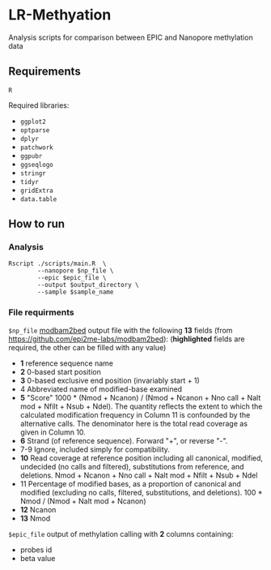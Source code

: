 # LR-Methyation
Analysis scripts for comparison between EPIC and Nanopore methylation data


## Requirements
 `R`

Required libraries:
*  `ggplot2 `
*  `optparse `
*  `dplyr `
*  `patchwork `
*  `ggpubr `
*  `ggseqlogo `
*  `stringr`
*  `tidyr`
*  `gridExtra`
*  `data.table`

## How to run
### Analysis
```
Rscript ./scripts/main.R  \ 
        --nanopore $np_file \
        --epic $epic_file \
        --output $output_directory \
        --sample $sample_name 
```

### File requirments 
`$np_file` 
[modbam2bed](https://github.com/epi2me-labs/modbam2bed) output file with the following **13** fields (from https://github.com/epi2me-labs/modbam2bed):
(**highlighted** fields are required, the other can be filled with any value)

* **1**	reference sequence name
* **2**	0-based start position
* **3**	0-based exclusive end position (invariably start + 1)
* 4	Abbreviated name of modified-base examined
* **5**	"Score" 1000 * (Nmod + Ncanon) / (Nmod + Ncanon + Nno call + Nalt mod + Nfilt + Nsub + Ndel). The quantity reflects the extent to which the calculated modification frequency in Column 11 is confounded by the alternative calls. The denominator here is the total read coverage as given in Column 10.
* **6**	Strand (of reference sequence). Forward "+", or reverse "-".
* 7-9	Ignore, included simply for compatibility.
* **10**	Read coverage at reference position including all canonical, modified, undecided (no calls and filtered), substitutions from reference, and deletions. Nmod + Ncanon + Nno call + Nalt mod + Nfilt + Nsub + Ndel
* 11	Percentage of modified bases, as a proportion of canonical and modified (excluding no calls, filtered, substitutions, and deletions). 100 * Nmod / (Nmod + Nalt mod + Ncanon)
* **12**	Ncanon
* **13**	Nmod

`$epic_file` 
output of methylation calling with **2** columns containing:
* probes id
* beta value
